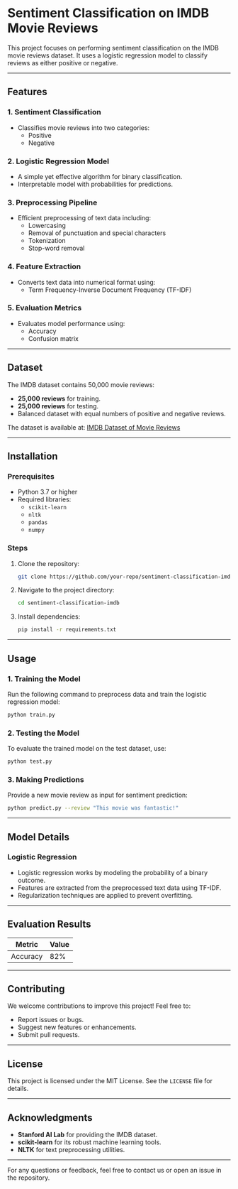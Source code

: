 # Sentiment Classification on IMDB Movie Reviews

This project focuses on performing sentiment classification on the IMDB movie reviews dataset. It uses a logistic regression model to classify reviews as either positive or negative.

---

## Features

### 1. **Sentiment Classification**
- Classifies movie reviews into two categories:
  - Positive
  - Negative

### 2. **Logistic Regression Model**
- A simple yet effective algorithm for binary classification.
- Interpretable model with probabilities for predictions.

### 3. **Preprocessing Pipeline**
- Efficient preprocessing of text data including:
  - Lowercasing
  - Removal of punctuation and special characters
  - Tokenization
  - Stop-word removal

### 4. **Feature Extraction**
- Converts text data into numerical format using:
  - Term Frequency-Inverse Document Frequency (TF-IDF)

### 5. **Evaluation Metrics**
- Evaluates model performance using:
  - Accuracy
  - Confusion matrix
---

## Dataset

The IMDB dataset contains 50,000 movie reviews:
- **25,000 reviews** for training.
- **25,000 reviews** for testing.
- Balanced dataset with equal numbers of positive and negative reviews.

The dataset is available at: [IMDB Dataset of Movie Reviews](https://ai.stanford.edu/~amaas/data/sentiment/)

---

## Installation

### Prerequisites
- Python 3.7 or higher
- Required libraries:
  - `scikit-learn`
  - `nltk`
  - `pandas`
  - `numpy`

### Steps
1. Clone the repository:
   ```bash
   git clone https://github.com/your-repo/sentiment-classification-imdb.git
   ```
2. Navigate to the project directory:
   ```bash
   cd sentiment-classification-imdb
   ```
3. Install dependencies:
   ```bash
   pip install -r requirements.txt
   ```

---

## Usage

### 1. **Training the Model**
Run the following command to preprocess data and train the logistic regression model:
```bash
python train.py
```

### 2. **Testing the Model**
To evaluate the trained model on the test dataset, use:
```bash
python test.py
```

### 3. **Making Predictions**
Provide a new movie review as input for sentiment prediction:
```bash
python predict.py --review "This movie was fantastic!"
```

---

## Model Details

### Logistic Regression
- Logistic regression works by modeling the probability of a binary outcome.
- Features are extracted from the preprocessed text data using TF-IDF.
- Regularization techniques are applied to prevent overfitting.

---

## Evaluation Results

| Metric       | Value  |
|--------------|--------|
| Accuracy     | 82%    |

---

## Contributing
We welcome contributions to improve this project! Feel free to:
- Report issues or bugs.
- Suggest new features or enhancements.
- Submit pull requests.

---

## License
This project is licensed under the MIT License. See the `LICENSE` file for details.

---

## Acknowledgments
- **Stanford AI Lab** for providing the IMDB dataset.
- **scikit-learn** for its robust machine learning tools.
- **NLTK** for text preprocessing utilities.

---

For any questions or feedback, feel free to contact us or open an issue in the repository.
